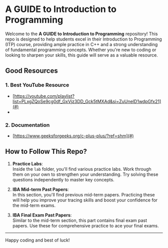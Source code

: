 # A GUIDE to Introduction to Programming

Welcome to the **A GUIDE to Introduction to Programming** repository! This repo is designed to help students excel in their Introduction to Programming (ITP) course, providing ample practice in C++ and a strong understanding of fundamental programming concepts. Whether you're new to coding or looking to sharpen your skills, this guide will serve as a valuable resource.

## Good Resources

### 1. Best  YouTube Resource
- [https://youtube.com/playlist?list=PLxgZQoSe9cg0df_GxVjz3DD_Gck5tMXAd&si=ZuUneID1wdpGfx21](#)
- 
### 2. Documentation
- [https://www.geeksforgeeks.org/c-plus-plus/?ref=shm](#)

## How to Follow This Repo?

1. **Practice Labs**:  
   Inside the `lab` folder, you'll find various practice labs. Work through them on your own to strengthen your understanding. Try solving these questions independently to master key concepts.

2. **IBA Mid-term Past Papers**:  
   In this section, you'll find previous mid-term papers. Practicing these will help you improve your tracing skills and boost your confidence for the mid-term exams.

3. **IBA Final Exam Past Papers**:  
   Similar to the mid-term section, this part contains final exam past papers. Use these for comprehensive practice to ace your final exams.

---

Happy coding and best of luck!

